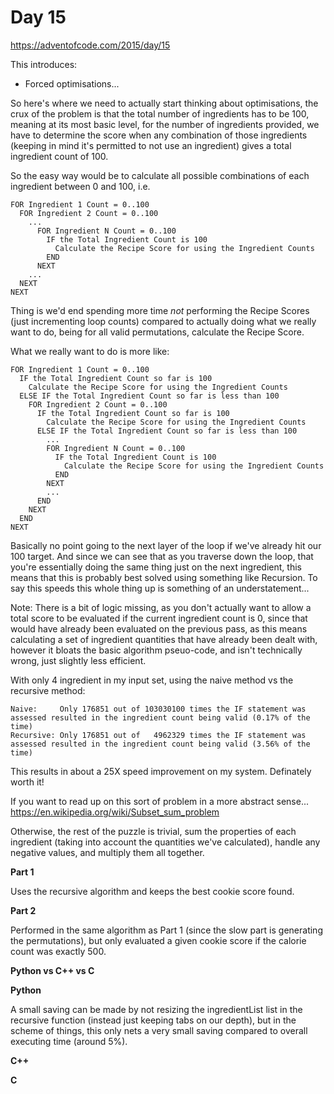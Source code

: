 # Day 15

https://adventofcode.com/2015/day/15

This introduces:
- Forced optimisations...

So here's where we need to actually start thinking about optimisations, the crux of the problem is that the total number of ingredients has to be 100, meaning at its most basic level, for the number of ingredients provided, we have to determine the score when any combination of those ingredients (keeping in mind it's permitted to not use an ingredient) gives a total ingredient count of 100.

So the easy way would be to calculate all possible combinations of each ingredient between 0 and 100, i.e.

    FOR Ingredient 1 Count = 0..100
      FOR Ingredient 2 Count = 0..100
        ...
          FOR Ingredient N Count = 0..100
            IF the Total Ingredient Count is 100
              Calculate the Recipe Score for using the Ingredient Counts
            END
          NEXT
        ...
      NEXT
    NEXT

Thing is we'd end spending more time *not* performing the Recipe Scores (just incrementing loop counts) compared to actually doing what we really want to do, being for all valid permutations, calculate the Recipe Score.

What we really want to do is more like:

    FOR Ingredient 1 Count = 0..100
      IF the Total Ingredient Count so far is 100
        Calculate the Recipe Score for using the Ingredient Counts
      ELSE IF the Total Ingredient Count so far is less than 100
        FOR Ingredient 2 Count = 0..100
          IF the Total Ingredient Count so far is 100
            Calculate the Recipe Score for using the Ingredient Counts
          ELSE IF the Total Ingredient Count so far is less than 100
            ...
            FOR Ingredient N Count = 0..100
              IF the Total Ingredient Count is 100
                Calculate the Recipe Score for using the Ingredient Counts
              END
            NEXT
            ...
          END
        NEXT
      END
    NEXT

Basically no point going to the next layer of the loop if we've already hit our 100 target.  And since we can see that as you traverse down the loop, that you're essentially doing the same thing just on the next ingredient, this means that this is probably best solved using something like Recursion.  To say this speeds this whole thing up is something of an understatement...

Note: There is a bit of logic missing, as you don't actually want to allow a total score to be evaluated if the current ingredient count is 0, since that would have already been evaluated on the previous pass, as this means calculating a set of ingredient quantities that have already been dealt with, however it bloats the basic algorithm pseuo-code, and isn't technically wrong, just slightly less efficient.

With only 4 ingredient in my input set, using the naive method vs the recursive method:

    Naive:     Only 176851 out of 103030100 times the IF statement was assessed resulted in the ingredient count being valid (0.17% of the time)
    Recursive: Only 176851 out of   4962329 times the IF statement was assessed resulted in the ingredient count being valid (3.56% of the time)

This results in about a 25X speed improvement on my system.  Definately worth it!

If you want to read up on this sort of problem in a more abstract sense...  https://en.wikipedia.org/wiki/Subset_sum_problem

Otherwise, the rest of the puzzle is trivial, sum the properties of each ingredient (taking into account the quantities we've calculated), handle any negative values, and multiply them all together.

**Part 1**

Uses the recursive algorithm and keeps the best cookie score found.

**Part 2**

Performed in the same algorithm as Part 1 (since the slow part is generating the permutations), but only evaluated a given cookie score if the calorie count was exactly 500.

**Python vs C++ vs C**

**Python**

A small saving can be made by not resizing the ingredientList list in the recursive function (instead just keeping tabs on our depth), but in the scheme of things, this only nets a very small saving compared to overall executing time (around 5%).

**C++**

**C**


